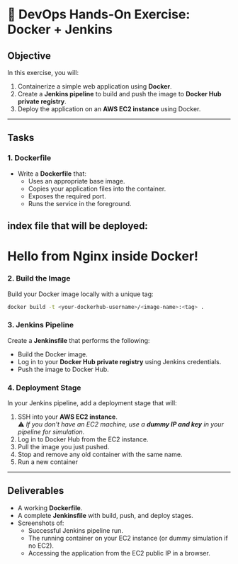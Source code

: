 # 🚀 DevOps Hands-On Exercise: Docker + Jenkins 

## Objective
In this exercise, you will:
1. Containerize a simple web application using **Docker**.
2. Create a **Jenkins pipeline** to build and push the image to **Docker Hub private registry**.
3. Deploy the application on an **AWS EC2 instance** using Docker.

---

## Tasks

### 1. Dockerfile
- Write a **Dockerfile** that:
  - Uses an appropriate base image.
  - Copies your application files into the container.
  - Exposes the required port.
  - Runs the service in the foreground.

## index file that will be deployed:
<!DOCTYPE html>
<html>
<head>
    <title>My Custom Nginx Page</title>
</head>
<body>
    <h1>Hello from Nginx inside Docker!</h1>
</body>
</html>





### 2. Build the Image
Build your Docker image locally with a unique tag:
```bash
docker build -t <your-dockerhub-username>/<image-name>:<tag> .
```

### 3. Jenkins Pipeline
Create a **Jenkinsfile** that performs the following:
- Build the Docker image.
- Log in to your **Docker Hub private registry** using Jenkins credentials.
- Push the image to Docker Hub.

### 4. Deployment Stage
In your Jenkins pipeline, add a deployment stage that will:
1. SSH into your **AWS EC2 instance**.  
   ⚠️ *If you don't have an EC2 machine, use a **dummy IP and key** in your pipeline for simulation.*
2. Log in to Docker Hub from the EC2 instance.
3. Pull the image you just pushed.
4. Stop and remove any old container with the same name.
5. Run a new container

---

## Deliverables
- A working **Dockerfile**.
- A complete **Jenkinsfile** with build, push, and deploy stages.
- Screenshots of:
  - Successful Jenkins pipeline run.
  - The running container on your EC2 instance (or dummy simulation if no EC2).  
  - Accessing the application from the EC2 public IP in a browser.